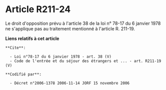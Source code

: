 # Article R211-24

Le droit d'opposition prévu à l'article 38 de la loi n° 78-17 du 6 janvier 1978 ne s'applique pas au traitement mentionné à
l'article R. 211-19.

**Liens relatifs à cet article**

	**Cite**:

	  - Loi n°78-17 du 6 janvier 1978 - art. 38 (V)
	  - Code de l'entrée et du séjour des étrangers et ... - art. R211-19 (V)

	**Codifié par**:

	  - Décret n°2006-1378 2006-11-14 JORF 15 novembre 2006

